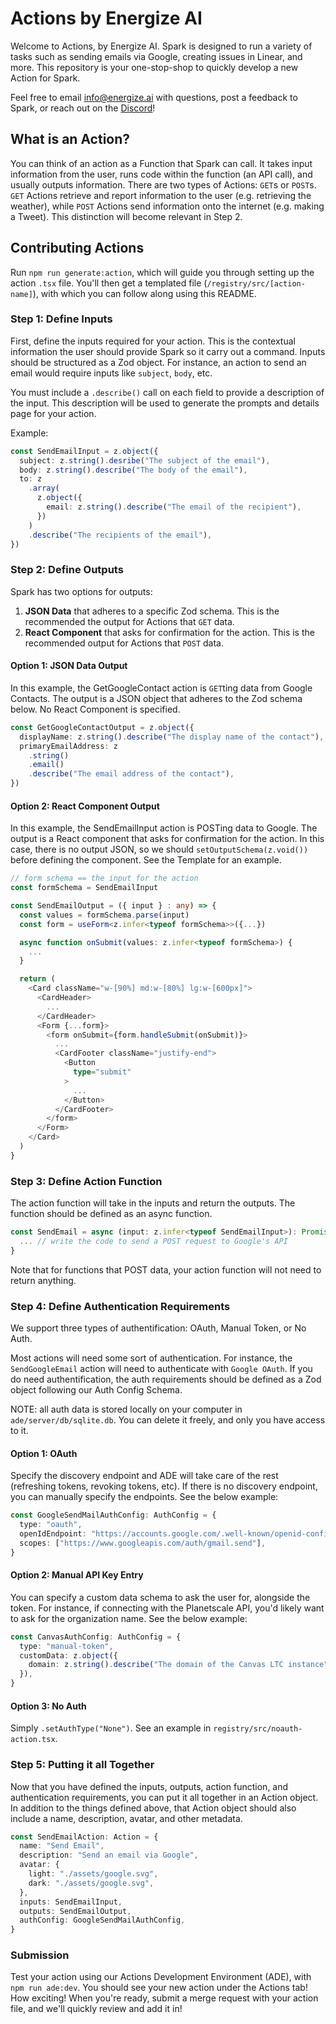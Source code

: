 # Actions by Energize AI

Welcome to Actions, by Energize AI. Spark is designed to run a variety of tasks such as sending emails via Google, creating issues in Linear, and more. This repository is your one-stop-shop to quickly develop a new Action for Spark.

Feel free to email info@energize.ai with questions, post a feedback to Spark, or reach out on the [Discord](https://discord.gg/H5RXqCJU)!

## What is an Action?

You can think of an action as a Function that Spark can call. It takes input information from the user, runs code within the function (an API call), and usually outputs information. There are two types of Actions: `GET`s or `POST`s. `GET` Actions retrieve and report information to the user (e.g. retrieving the weather), while `POST` Actions send information onto the internet (e.g. making a Tweet). This distinction will become relevant in Step 2.

## Contributing Actions

Run `npm run generate:action`, which will guide you through setting up the action `.tsx` file. You'll then get a templated file (`/registry/src/[action-name]`), with which you can follow along using this README.

### Step 1: Define Inputs

First, define the inputs required for your action. This is the contextual information the user should provide Spark so it carry out a command. Inputs should be structured as a Zod object. For instance, an action to send an email would require inputs like `subject`, `body`, etc.

You must include a `.describe()` call on each field to provide a description of the input. This description will be used to generate the prompts and details page for your action.

Example:

```typescript
const SendEmailInput = z.object({
  subject: z.string().desribe("The subject of the email"),
  body: z.string().describe("The body of the email"),
  to: z
    .array(
      z.object({
        email: z.string().describe("The email of the recipient"),
      })
    )
    .describe("The recipients of the email"),
})
```

### Step 2: Define Outputs

Spark has two options for outputs:

1. **JSON Data** that adheres to a specific Zod schema. This is the recommended the output for Actions that `GET` data.
2. **React Component** that asks for confirmation for the action. This is the recommended output for Actions that `POST` data.

#### Option 1: JSON Data Output

In this example, the GetGoogleContact action is `GET`ting data from Google Contacts. The output is a JSON object that adheres to the Zod schema below. No React Component is specified.

```typescript
const GetGoogleContactOutput = z.object({
  displayName: z.string().describe("The display name of the contact"),
  primaryEmailAddress: z
    .string()
    .email()
    .describe("The email address of the contact"),
})
```

#### Option 2: React Component Output

In this example, the SendEmailInput action is POSTing data to Google. The output is a React component that asks for confirmation for the action. In this case, there is no output JSON, so we should `setOutputSchema(z.void())` before defining the component. See the Template for an example.

```typescript
// form schema == the input for the action
const formSchema = SendEmailInput

const SendEmailOutput = ({ input } : any) => {
  const values = formSchema.parse(input)
  const form = useForm<z.infer<typeof formSchema>>({...})

  async function onSubmit(values: z.infer<typeof formSchema>) {
    ...
  }

  return (
    <Card className="w-[90%] md:w-[80%] lg:w-[600px]">
      <CardHeader>
        ...
      </CardHeader>
      <Form {...form}>
        <form onSubmit={form.handleSubmit(onSubmit)}>
          ...
          <CardFooter className="justify-end">
            <Button
              type="submit"
            >
              ...
            </Button>
          </CardFooter>
        </form>
      </Form>
    </Card>
  )
}
```

### Step 3: Define Action Function

The action function will take in the inputs and return the outputs. The function should be defined as an async function.

```typescript
const SendEmail = async (input: z.infer<typeof SendEmailInput>): Promise<z.infer<typeof SendEmailOutput>> => {
  ... // write the code to send a POST request to Google's API
}
```

Note that for functions that POST data, your action function will not need to return anything.

### Step 4: Define Authentication Requirements

We support three types of authentification: OAuth, Manual Token, or No Auth.

Most actions will need some sort of authentication. For instance, the `SendGoogleEmail` action will need to authenticate with `Google OAuth`. If you do need authentification, the auth requirements should be defined as a Zod object following our Auth Config Schema.

NOTE: all auth data is stored locally on your computer in `ade/server/db/sqlite.db`. You can delete it freely, and only you have access to it.

#### Option 1: OAuth

Specify the discovery endpoint and ADE will take care of the rest (refreshing tokens, revoking tokens, etc). If there is no discovery endpoint, you can manually specify the endpoints. See the below example:

```typescript
const GoogleSendMailAuthConfig: AuthConfig = {
  type: "oauth",
  openIdEndpoint: "https://accounts.google.com/.well-known/openid-configuration"
  scopes: ["https://www.googleapis.com/auth/gmail.send"],
}
```

#### Option 2: Manual API Key Entry

You can specify a custom data schema to ask the user for, alongside the token. For instance, if connecting with the Planetscale API, you'd likely want to ask for the organization name. See the below example:

```typescript
const CanvasAuthConfig: AuthConfig = {
  type: "manual-token",
  customData: z.object({
    domain: z.string().describe("The domain of the Canvas LTC instance"),
  }),
}
```

#### Option 3: No Auth

Simply `.setAuthType("None")`. See an example in `registry/src/noauth-action.tsx`.

### Step 5: Putting it all Together

Now that you have defined the inputs, outputs, action function, and authentication requirements, you can put it all together in an Action object. In addition to the things defined above, that Action object should also include a name, description, avatar, and other metadata.

```typescript
const SendEmailAction: Action = {
  name: "Send Email",
  description: "Send an email via Google",
  avatar: {
    light: "./assets/google.svg",
    dark: "./assets/google.svg",
  },
  inputs: SendEmailInput,
  outputs: SendEmailOutput,
  authConfig: GoogleSendMailAuthConfig,
}
```

### Submission

Test your action using our Actions Development Environment (ADE), with `npm run ade:dev`. You should see your new action under the Actions tab! How exciting! When you're ready, submit a merge request with your action file, and we'll quickly review and add it in!
